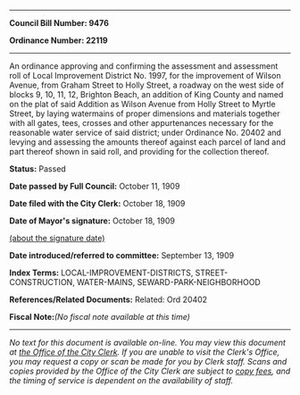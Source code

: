 

********

**Council Bill Number: 9476**
   
**Ordinance Number: 22119**
********

 An ordinance approving and confirming the assessment and assessment roll of Local Improvement District No. 1997, for the improvement of Wilson Avenue, from Graham Street to Holly Street, a roadway on the west side of blocks 9, 10, 11, 12, Brighton Beach, an addition of King County and named on the plat of said Addition as Wilson Avenue from Holly Street to Myrtle Street, by laying watermains of proper dimensions and materials together with all gates, tees, crosses and other appurtenances necessary for the reasonable water service of said district; under Ordinance No. 20402 and levying and assessing the amounts thereof against each parcel of land and part thereof shown in said roll, and providing for the collection thereof.

**Status:** Passed
   
**Date passed by Full Council:** October 11, 1909
   
**Date filed with the City Clerk:** October 18, 1909
   
**Date of Mayor's signature:** October 18, 1909
   
[(about the signature date)](/~public/approvaldate.htm)
   
   
   
**Date introduced/referred to committee:** September 13, 1909
   
   
**Index Terms:** LOCAL-IMPROVEMENT-DISTRICTS, STREET-CONSTRUCTION, WATER-MAINS, SEWARD-PARK-NEIGHBORHOOD

**References/Related Documents:** Related: Ord 20402

**Fiscal Note:**_(No fiscal note available at this time)_
********

_No text for this document is available on-line. You may view this document at [the Office of the City Clerk](http://www.seattle.gov/leg/clerk/contactUs.htm). If you are unable to visit the Clerk's Office, you may request a copy or scan be made for you by Clerk staff. Scans and copies provided by the Office of the City Clerk are subject to [copy fees](http://clerk.seattle.gov/~public/clerkfees.htm), and the timing of service is dependent on the availability of staff._

